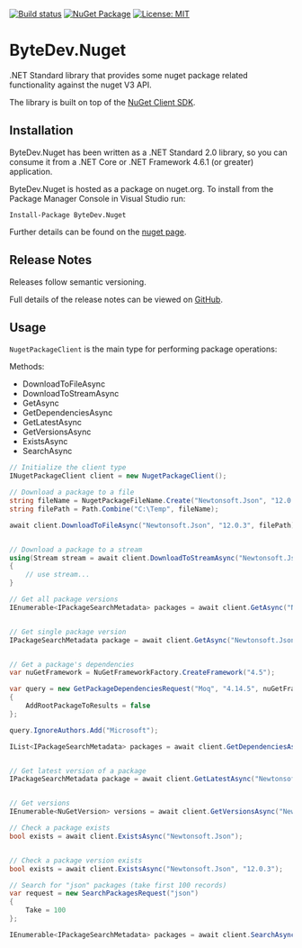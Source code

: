 [![Build status](https://ci.appveyor.com/api/projects/status/github/bytedev/ByteDev.Nuget?branch=master&svg=true)](https://ci.appveyor.com/project/bytedev/ByteDev-Nuget/branch/master)
[![NuGet Package](https://img.shields.io/nuget/v/ByteDev.Nuget.svg)](https://www.nuget.org/packages/ByteDev.Nuget)
[![License: MIT](https://img.shields.io/badge/License-MIT-green.svg)](https://github.com/ByteDev/ByteDev.Nuget/blob/master/LICENSE)

# ByteDev.Nuget

.NET Standard library that provides some nuget package related functionality against the nuget V3 API.

The library is built on top of the [NuGet Client SDK](https://docs.microsoft.com/en-us/nuget/reference/nuget-client-sdk).

## Installation

ByteDev.Nuget has been written as a .NET Standard 2.0 library, so you can consume it from a .NET Core or .NET Framework 4.6.1 (or greater) application.

ByteDev.Nuget is hosted as a package on nuget.org.  To install from the Package Manager Console in Visual Studio run:

`Install-Package ByteDev.Nuget`

Further details can be found on the [nuget page](https://www.nuget.org/packages/ByteDev.Nuget/).

## Release Notes

Releases follow semantic versioning.

Full details of the release notes can be viewed on [GitHub](https://github.com/ByteDev/ByteDev.Nuget/blob/master/docs/RELEASE-NOTES.md).

## Usage

`NugetPackageClient` is the main type for performing package operations:

Methods:

- DownloadToFileAsync
- DownloadToStreamAsync
- GetAsync
- GetDependenciesAsync
- GetLatestAsync
- GetVersionsAsync
- ExistsAsync
- SearchAsync

```csharp
// Initialize the client type
INugetPackageClient client = new NugetPackageClient();
```

```csharp
// Download a package to a file
string fileName = NugetPackageFileName.Create("Newtonsoft.Json", "12.0.3");
string filePath = Path.Combine("C:\Temp", fileName);

await client.DownloadToFileAsync("Newtonsoft.Json", "12.0.3", filePath);


// Download a package to a stream
using(Stream stream = await client.DownloadToStreamAsync("Newtonsoft.Json", "12.0.3"))
{
    // use stream...
}
```

```csharp
// Get all package versions
IEnumerable<IPackageSearchMetadata> packages = await client.GetAsync("Newtonsoft.Json");


// Get single package version
IPackageSearchMetadata package = await client.GetAsync("Newtonsoft.Json", "12.0.3");


// Get a package's dependencies
var nuGetFramework = NuGetFrameworkFactory.CreateFramework("4.5");

var query = new GetPackageDependenciesRequest("Moq", "4.14.5", nuGetFramework)
{
    AddRootPackageToResults = false
};

query.IgnoreAuthors.Add("Microsoft");

IList<IPackageSearchMetadata> packages = await client.GetDependenciesAsync(query);


// Get latest version of a package
IPackageSearchMetadata package = await client.GetLatestAsync("Newtonsoft.Json");


// Get versions
IEnumerable<NuGetVersion> versions = await client.GetVersionsAsync("Newtonsoft.Json");
```

```csharp
// Check a package exists
bool exists = await client.ExistsAsync("Newtonsoft.Json");


// Check a package version exists
bool exists = await client.ExistsAsync("Newtonsoft.Json", "12.0.3");
```

```csharp
// Search for "json" packages (take first 100 records)
var request = new SearchPackagesRequest("json")
{
    Take = 100
};

IEnumerable<IPackageSearchMetadata> packages = await client.SearchAsync(request);
```
